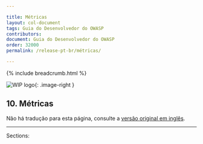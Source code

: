 ```yaml
---

title: Métricas
layout: col-document
tags: Guia do Desenvolvedor do OWASP
contributors:
document: Guia do Desenvolvedor do OWASP
order: 32000
permalink: /release-pt-br/métricas/

---
```


{% include breadcrumb.html %}

<style type="text/css">
.image-right {
  height: 180px;
  display: block;
  margin-left: auto;
  margin-right: auto;
  float: right;
}
</style>

![WIP logo](../../assets/images/dg_wip.png "Trabalho em andamento"){: .image-right }

## 10. Métricas

Não há tradução para esta página, consulte a [versão original em inglês][release1200].

----

[release1200]: https://github.com/OWASP/www-project-developer-guide/blob/main/draft/12-metrics/toc.md

Sections:
